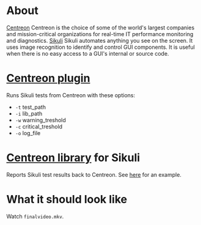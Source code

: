 # About

[Centreon](https://www.centreon.com/en/) Centreon is the choice of some of the world's largest companies and mission-critical organizations for real-time IT performance monitoring and diagnostics.
[Sikuli](http://www.sikuli.org/) Sikuli automates anything you see on the screen. It uses image recognition to identify and control GUI components. It is useful when there is no easy access to a GUI's internal or source code.

# [Centreon plugin](https://github.com/romseguy/centreon.sikuli/blob/master/check_sikuli)

Runs Sikuli tests from Centreon with these options:

* `-t` test_path
* `-i` lib_path
* `-w` warning_treshold
* `-c` critical_treshold
* `-o` log_file

# [Centreon library](https://github.com/romseguy/centreon.sikuli/blob/master/centreon.sikuli/centreon.py) for Sikuli

Reports Sikuli test results back to Centreon.
See [here](https://github.com/romseguy/centreon.sikuli/blob/master/clickrdp.sikuli/clickrdp.py) for an example.

# What it should look like

Watch `finalvideo.mkv`.

